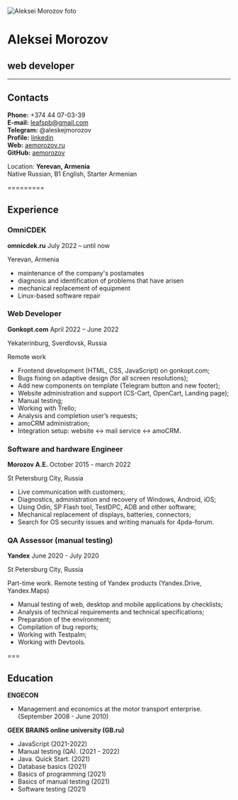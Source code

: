 ![Aleksei Morozov foto](https://media-exp1.licdn.com/dms/image/C4E03AQEqmV2yyvByrw/profile-displayphoto-shrink_200_200/0/1651083032853?e=1668038400&v=beta&t=QZYYbr-wKs20YAgFcWM3AJCFbyG6edPpe3HVlkNPY28)


# Aleksei Morozov
## web developer

********* 

## Contacts

**Phone:** +374 44 07-03-39  
**E-mail:** leafspb@gmail.com  
**Telegram:** @aleskejmorozov  
**Profile:** [linkedin](https://www.linkedin.com/in/aleksei-morozov-944279239/)  
**Web:** [aemorozov.ru](https://aemorozov.ru/)  
**GitHub:** [aemorozov](https://github.com/aemorozov/)  


Location: **Yerevan, Armenia**  
Native Russian, B1 English, Starter Armenian

=========

## Experience

### OmniCDEK
**omnicdek.ru**
July 2022 – until now

Yerevan, Armenia

* maintenance of the company's postamates
* diagnosis and identification of problems that have arisen
* mechanical replacement of equipment
* Linux-based software repair

### Web Developer
**Gonkopt.com**
April 2022 – June 2022

Yekaterinburg, Sverdlovsk, Russia

Remote work
* Frontend development (HTML, CSS, JavaScript) on gonkopt.com;
* Bugs fixing on adaptive design (for all screen resolutions);
* Add new components on template (Telegram button and new footer);
* Website administration and support (CS-Cart, OpenCart, Landing page);
* Manual testing;
* Working with Trello;
* Analysis and completion user’s requests;
* amoCRM administration;
* Integration setup: website <-> mail service <-> amoCRM.

### Software and hardware Engineer
**Morozov A.E.**
October 2015 - march 2022

St Petersburg City, Russia

* Live communication with customers;
* Diagnostics, administration and recovery of Windows, Android, iOS;
* Using Odin, SP Flash tool, TestDPC, ADB and other software;
* Mechanical replacement of displays, batteries, connectors;
* Search for OS security issues and writing manuals for 4pda-forum.

### QA Assessor (manual testing)
**Yandex**
June 2020 - July 2020

St Petersburg City, Russia

Part-time work. Remote testing of Yandex products (Yandex.Drive, Yandex.Maps)
* Manual testing of web, desktop and mobile applications by checklists;
* Analysis of technical requirements and technical specifications;
* Preparation of the environment;
* Compilation of bug reports;
* Working with Testpalm;
* Working with Devtools.

===

## Education
**ENGECON**
* Management and economics at the motor transport enterprise. (September 2008 - June 2010)

**GEEK BRAINS online university (GB.ru)**
* JavaScript (2021-2022)
* Manual testing (QA). (2021 - 2022)
* Java. Quick Start. (2021)
* Database basics (2021)
* Basics of programming (2021)
* Basics of manual testing (2021)
* Software testing (2021)